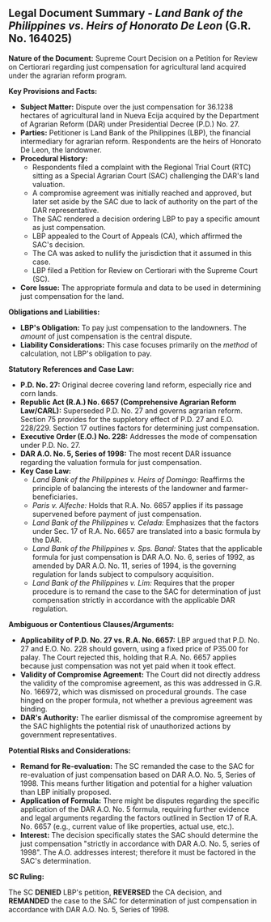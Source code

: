 ## Legal Document Summary - *Land Bank of the Philippines vs. Heirs of Honorato De Leon* (G.R. No. 164025)

**Nature of the Document:** Supreme Court Decision on a Petition for Review on Certiorari regarding just compensation for agricultural land acquired under the agrarian reform program.

**Key Provisions and Facts:**

*   **Subject Matter:** Dispute over the just compensation for 36.1238 hectares of agricultural land in Nueva Ecija acquired by the Department of Agrarian Reform (DAR) under Presidential Decree (P.D.) No. 27.
*   **Parties:** Petitioner is Land Bank of the Philippines (LBP), the financial intermediary for agrarian reform. Respondents are the heirs of Honorato De Leon, the landowner.
*   **Procedural History:**
    *   Respondents filed a complaint with the Regional Trial Court (RTC) sitting as a Special Agrarian Court (SAC) challenging the DAR's land valuation.
    *   A compromise agreement was initially reached and approved, but later set aside by the SAC due to lack of authority on the part of the DAR representative.
    *   The SAC rendered a decision ordering LBP to pay a specific amount as just compensation.
    *   LBP appealed to the Court of Appeals (CA), which affirmed the SAC's decision.
    *   The CA was asked to nullify the jurisdiction that it assumed in this case.
    *   LBP filed a Petition for Review on Certiorari with the Supreme Court (SC).
*   **Core Issue:** The appropriate formula and data to be used in determining just compensation for the land.

**Obligations and Liabilities:**

*   **LBP's Obligation:** To pay just compensation to the landowners. The *amount* of just compensation is the central dispute.
*   **Liability Considerations:** This case focuses primarily on the *method* of calculation, not LBP's obligation to pay.

**Statutory References and Case Law:**

*   **P.D. No. 27:** Original decree covering land reform, especially rice and corn lands.
*   **Republic Act (R.A.) No. 6657 (Comprehensive Agrarian Reform Law/CARL):** Superseded P.D. No. 27 and governs agrarian reform. Section 75 provides for the suppletory effect of P.D. 27 and E.O. 228/229. Section 17 outlines factors for determining just compensation.
*   **Executive Order (E.O.) No. 228:** Addresses the mode of compensation under P.D. No. 27.
*   **DAR A.O. No. 5, Series of 1998:** The most recent DAR issuance regarding the valuation formula for just compensation.
*   **Key Case Law:**
    *   *Land Bank of the Philippines v. Heirs of Domingo:* Reaffirms the principle of balancing the interests of the landowner and farmer-beneficiaries.
    *   *Paris v. Alfeche:* Holds that R.A. No. 6657 applies if its passage supervened before payment of just compensation.
    *   *Land Bank of the Philippines v. Celada:* Emphasizes that the factors under Sec. 17 of R.A. No. 6657 are translated into a basic formula by the DAR.
    *   *Land Bank of the Philippines v. Sps. Banal:* States that the applicable formula for just compensation is DAR A.O. No. 6, series of 1992, as amended by DAR A.O. No. 11, series of 1994, is the governing regulation for lands subject to compulsory acquisition.
    *   *Land Bank of the Philippines v. Lim:* Requires that the proper procedure is to remand the case to the SAC for determination of just compensation strictly in accordance with the applicable DAR regulation.

**Ambiguous or Contentious Clauses/Arguments:**

*   **Applicability of P.D. No. 27 vs. R.A. No. 6657:** LBP argued that P.D. No. 27 and E.O. No. 228 should govern, using a fixed price of P35.00 for palay. The Court rejected this, holding that R.A. No. 6657 applies because just compensation was not yet paid when it took effect.
*   **Validity of Compromise Agreement:** The Court did not directly address the validity of the compromise agreement, as this was addressed in G.R. No. 166972, which was dismissed on procedural grounds. The case hinged on the proper formula, not whether a previous agreement was binding.
*   **DAR's Authority:** The earlier dismissal of the compromise agreement by the SAC highlights the potential risk of unauthorized actions by government representatives.

**Potential Risks and Considerations:**

*   **Remand for Re-evaluation:** The SC remanded the case to the SAC for re-evaluation of just compensation based on DAR A.O. No. 5, Series of 1998. This means further litigation and potential for a higher valuation than LBP initially proposed.
*   **Application of Formula:** There might be disputes regarding the specific application of the DAR A.O. No. 5 formula, requiring further evidence and legal arguments regarding the factors outlined in Section 17 of R.A. No. 6657 (e.g., current value of like properties, actual use, etc.).
*   **Interest:** The decision specifically states the SAC should determine the just compensation "strictly in accordance with DAR A.O. No. 5, series of 1998". The A.O. addresses interest; therefore it must be factored in the SAC's determination.

**SC Ruling:**

The SC **DENIED** LBP's petition, **REVERSED** the CA decision, and **REMANDED** the case to the SAC for determination of just compensation in accordance with DAR A.O. No. 5, Series of 1998.
